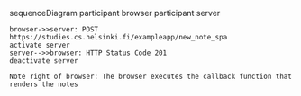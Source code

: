 sequenceDiagram
    participant browser
    participant server
    
    browser->>server: POST https://studies.cs.helsinki.fi/exampleapp/new_note_spa
    activate server
    server-->>browser: HTTP Status Code 201
    deactivate server

    Note right of browser: The browser executes the callback function that renders the notes 